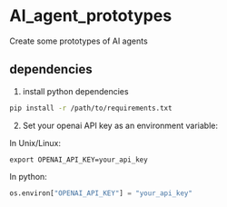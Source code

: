 # AI_agent_prototypes
Create some prototypes of AI agents


## dependencies
1. install python dependencies
```bash
pip install -r /path/to/requirements.txt
```
2. Set your openai API key as an environment variable:

In Unix/Linux:
```Unix/Linux
export OPENAI_API_KEY=your_api_key
```
In python:
```python
os.environ["OPENAI_API_KEY"] = "your_api_key"
```
